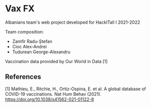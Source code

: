 # Vax FX

Albanians team's web project developed for HackITall I 2021-2022

Team composition:
- Zamfir Radu-Ștefan
- Cioc Alex-Andrei
- Tudurean George-Alexandru

Vaccination data provided by Our World in Data [1]

## References
[1] Mathieu, E., Ritchie, H., Ortiz-Ospina, E. et al. A global database of COVID-19 vaccinations. Nat Hum Behav (2021). https://doi.org/10.1038/s41562-021-01122-8